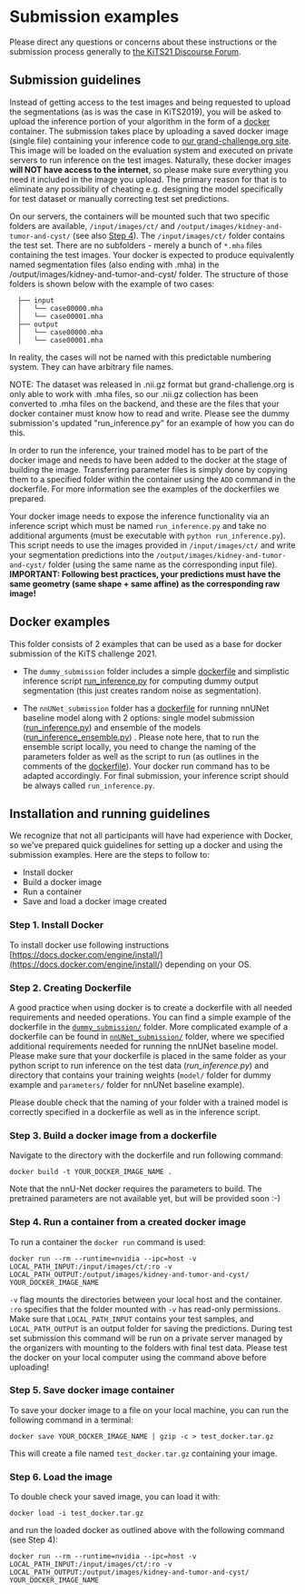 # Submission examples
Please direct any questions or concerns about these instructions or the submission process generally to [the KiTS21 Discourse Forum](https://discourse.kits-challenge.org/).

## Submission guidelines

Instead of getting access to the test images and being requested to upload the segmentations (as is was the case in 
KiTS2019), you will be asked to upload the inference portion of your algorithm in the form of a 
[docker](https://www.docker.com/) container. The submission takes place by uploading a saved docker image 
(single file) containing your inference code to [our grand-challenge.org site](https://kits21.grand-challenge.org/). 
This image will be loaded on the evaluation system and executed on private servers to run inference on the test images.
Naturally, these docker images **will NOT have access to the internet**,
so please make sure everything you need it included in the image you upload.
The primary reason for that is to eliminate 
any possibility of cheating e.g. designing the model specifically for test dataset or manually correcting test set 
predictions.

On our servers, the containers will be mounted such that two specific folders are available, `/input/images/ct/` and `/output/images/kidney-and-tumor-and-cyst/` (see also [Step 4](#step-4-run-a-container-from-a-created-docker-image)).
The `/input/images/ct/` folder contains the test set. There are no subfolders - 
  merely a bunch of `*.mha` files containing the test images. Your docker is expected to produce equivalently 
  named segmentation files (also ending with .mha) in the /output/images/kidney-and-tumor-and-cyst/ folder. The structure of those folders is shown 
  below with the example of two cases: 
  
      ├── input
      │   └── case00000.mha
      │   └── case00001.mha
      ├── output
      │   └── case00000.mha
      │   └── case00001.mha

In reality, the cases will not be named with this predictable numbering system. They can have arbitrary file names.

NOTE: The dataset was released in .nii.gz format but grand-challenge.org is only able to work with .mha files, so our .nii.gz collection has been converted to .mha files on the backend, and these are the files that your docker container must know how to read and write. Please see the dummy submission's updated "run_inference.py" for an example of how you can do this.

In order to run the inference, your trained model has to be part of the docker image and needs to have been added to 
the docker at the stage of building the image. Transferring parameter files is simply done by copying them to a 
specified folder within the container using the `ADD` command in the dockerfile.
For more information see the examples of the dockerfiles we prepared.

Your docker image needs to expose the inference functionality via an inference script which must be named 
`run_inference.py` and take no additional arguments (must be executable with `python run_inference.py`). 
This script needs to use the images
provided in `/input/images/ct/` and write your segmentation predictions into the `/output/images/kidney-and-tumor-and-cyst/` folder (using the same name as the 
corresponding input file). **IMPORTANT: Following best practices, your predictions must have the same geometry 
(same shape + same affine) as the corresponding raw image!**

## Docker examples

This folder consists of 2 examples that can be used as a base for docker submission of the KiTS challenge 2021.

- The `dummy_submission` folder includes
  a simple [dockerfile](dummy_submission/Dockerfile)
  and simplistic inference
  script [run_inference.py](dummy_submission/run_inference.py)
  for computing dummy output segmentation (this just creates random noise as segmentation).

- The `nnUNet_submission` folder has
  a [dockerfile](nnU-Net_baseline/Dockerfile) for
  running nnUNet baseline model along with 2 options: single model
  submission ([run_inference.py](nnUNet_submission/run_inference.py))
  and ensemble of the
  models ([run_inference_ensemble.py](nnUNet_submission/run_inference_ensembling.py))
  . Please note here, that to run the ensemble script locally, you need to change the naming of the parameters folder as
  well as the script to run (as outlines in the comments of
  the [dockerfile](nnUNet_submission/Dockerfile)).
  Your docker run command has to be adapted accordingly. For final submission, your inference script should be
  always called `run_inference.py`.

## Installation and running guidelines

We recognize that not all participants will have had experience with Docker, so we've prepared quick guidelines for
setting up a docker and using the submission examples. Here are the steps to follow to:

- Install docker
- Build a docker image
- Run a container
- Save and load a docker image created

### Step 1. Install Docker

To install docker use following instructions [https://docs.docker.com/engine/install/](https://docs.docker.com/engine/install/) depending on your OS.

### Step 2. Creating Dockerfile

A good practice when using docker is to create a dockerfile with all needed requirements and needed operations. You can
find a simple example of the dockerfile in
the [`dummy_submission/`](dummy_submission) folder.
More complicated example of a dockerfile can be found
in [`nnUNet_submission/`](nnUNet_submission) folder,
where we specified additional requirements needed for running the nnUNet baseline model. Please make sure that your
dockerfile is placed in the same folder as your python script to run inference on the test data
(*run_inference.py*) and directory that contains your training weights (`model/` folder for dummy example and `parameters/`
folder for nnUNet baseline example).

Please double check that the naming of your folder with a trained model is correctly specified in a dockerfile as well
as in the inference script.

### Step 3. Build a docker image from a dockerfile

Navigate to the directory with the dockerfile and run following command:

```console
docker build -t YOUR_DOCKER_IMAGE_NAME .
```

Note that the nnU-Net docker requires the parameters to build. The pretrained parameters are not available yet, but will be provided soon :-)

### Step 4. Run a container from a created docker image

To run a container the `docker run` command is used:

```console
docker run --rm --runtime=nvidia --ipc=host -v LOCAL_PATH_INPUT:/input/images/ct/:ro -v LOCAL_PATH_OUTPUT:/output/images/kidney-and-tumor-and-cyst/ YOUR_DOCKER_IMAGE_NAME
```

`-v` flag mounts the directories between your local host and the container. `:ro` specifies that the folder mounted
with `-v` has read-only permissions. Make sure that `LOCAL_PATH_INPUT` contains your test samples,
and `LOCAL_PATH_OUTPUT` is an output folder for saving the predictions. During test set submission this command will
be run on a private server managed by the organizers with mounting to the folders with final test data. Please test
the docker on your local computer using the command above before uploading!

<!---
### (Optional) Step 5. Running script within the container
To run any additional scripts, you can execute the following line **within the container**:
```console
python run_inference.py
```
"""
-->

### Step 5. Save docker image container

To save your docker image to a file on your local machine, you can run the following command in a terminal:

```console
docker save YOUR_DOCKER_IMAGE_NAME | gzip -c > test_docker.tar.gz
```

This will create a file named `test_docker.tar.gz` containing your image.

### Step 6. Load the image

To double check your saved image, you can load it with:

```console
docker load -i test_docker.tar.gz
```

and run the loaded docker as outlined above with the following command (see Step 4):

```console
docker run --rm --runtime=nvidia --ipc=host -v LOCAL_PATH_INPUT:/input/images/ct/:ro -v LOCAL_PATH_OUTPUT:/output/images/kidney-and-tumor-and-cyst/ YOUR_DOCKER_IMAGE_NAME
```
